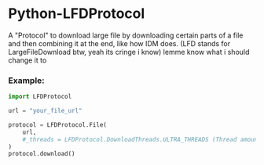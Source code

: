 # Python-LFDProtocol
 A "Protocol" to download large file by downloading certain parts of a file and then combining it at the end, like how IDM does.
 (LFD stands for LargeFileDownload btw, yeah its cringe i know) lemme know what i should change it to
### Example:
```python
import LFDProtocol

url = "your_file_url"

protocol = LFDProtocol.File(
    url,
    #_threads = LFDProtocol.DownloadThreads.ULTRA_THREADS (Thread amount can be chosen from DownloadThreads enum. It supports 100 at max in the TOO_MUCH_THREADS enum element).
)
protocol.download()
```
